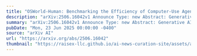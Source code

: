 ```yaml
---
title: "OSWorld-Human: Benchmarking the Efficiency of Computer-Use Agents"
description: "arXiv:2506.16042v1 Announce Type: new Abstract: Generative AI is being leveraged to solve a variety of computer-use tasks involving desktop applications. State-of-the-art systems have focused solely on improving accuracy on leading benchmarks. However, these systems are practically unusable due to extremely high end-to-end latency (e.g., tens of minutes) for tasks that typically take humans just a few minutes to complete. To understand the cause behind this and to guide future developments of computer agents, we conduct the first study on the temporal performance of computer-use agents on OSWorld, the flagship benchmark in computer-use AI. We find that large model calls for planning and reflection account for the majority of the overall latency, and as an agent uses more steps to complete a task, each successive step can take 3x longer than steps at the beginning of a task. We then construct OSWorld-Human, a manually annotated version of the original OSWorld dataset that contains a human-determined trajectory for each task. We evaluate 16 agents on their efficiency using OSWorld-Human and found that even the highest-scoring agents on OSWorld take 1.4-2.7x more steps than necessary."
summary: "arXiv:2506.16042v1 Announce Type: new Abstract: Generative AI is being leveraged to solve a variety of computer-use tasks involving desktop applications. State-of-the-art systems have focused solely on improving accuracy on leading benchmarks. However, these systems are practically unusable due to extremely high end-to-end latency (e.g., tens of minutes) for tasks that typically take humans just a few minutes to complete. To understand the cause behind this and to guide future developments of computer agents, we conduct the first study on the temporal performance of computer-use agents on OSWorld, the flagship benchmark in computer-use AI. We find that large model calls for planning and reflection account for the majority of the overall latency, and as an agent uses more steps to complete a task, each successive step can take 3x longer than steps at the beginning of a task. We then construct OSWorld-Human, a manually annotated version of the original OSWorld dataset that contains a human-determined trajectory for each task. We evaluate 16 agents on their efficiency using OSWorld-Human and found that even the highest-scoring agents on OSWorld take 1.4-2.7x more steps than necessary."
pubDate: "Mon, 23 Jun 2025 00:00:00 -0400"
source: "arXiv AI"
url: "https://arxiv.org/abs/2506.16042"
thumbnail: "https://raisex-llc.github.io/ai-news-curation-site/assets/arxiv.png"
---
```


